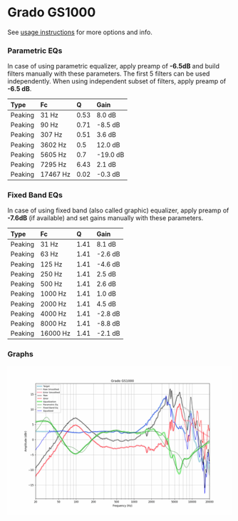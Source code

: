 # Grado GS1000
See [usage instructions](https://github.com/jaakkopasanen/AutoEq#usage) for more options and info.

### Parametric EQs
In case of using parametric equalizer, apply preamp of **-6.5dB** and build filters manually
with these parameters. The first 5 filters can be used independently.
When using independent subset of filters, apply preamp of **-6.5 dB**.

| Type    | Fc       |    Q | Gain     |
|:--------|:---------|:-----|:---------|
| Peaking | 31 Hz    | 0.53 | 8.0 dB   |
| Peaking | 90 Hz    | 0.71 | -8.5 dB  |
| Peaking | 307 Hz   | 0.51 | 3.6 dB   |
| Peaking | 3602 Hz  | 0.5  | 12.0 dB  |
| Peaking | 5605 Hz  | 0.7  | -19.0 dB |
| Peaking | 7295 Hz  | 6.43 | 2.1 dB   |
| Peaking | 17467 Hz | 0.02 | -0.3 dB  |

### Fixed Band EQs
In case of using fixed band (also called graphic) equalizer, apply preamp of **-7.6dB**
(if available) and set gains manually with these parameters.

| Type    | Fc       |    Q | Gain    |
|:--------|:---------|:-----|:--------|
| Peaking | 31 Hz    | 1.41 | 8.1 dB  |
| Peaking | 63 Hz    | 1.41 | -2.6 dB |
| Peaking | 125 Hz   | 1.41 | -4.6 dB |
| Peaking | 250 Hz   | 1.41 | 2.5 dB  |
| Peaking | 500 Hz   | 1.41 | 2.6 dB  |
| Peaking | 1000 Hz  | 1.41 | 1.0 dB  |
| Peaking | 2000 Hz  | 1.41 | 4.5 dB  |
| Peaking | 4000 Hz  | 1.41 | -2.8 dB |
| Peaking | 8000 Hz  | 1.41 | -8.8 dB |
| Peaking | 16000 Hz | 1.41 | -2.1 dB |

### Graphs
![](./Grado%20GS1000.png)